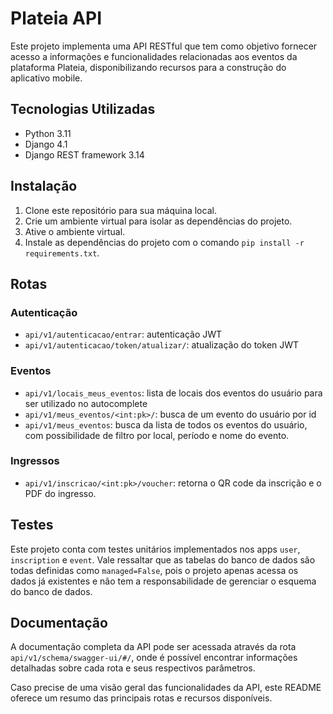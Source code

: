 # Plateia API

Este projeto implementa uma API RESTful que tem como objetivo fornecer acesso a informações e funcionalidades relacionadas aos eventos da plataforma Plateia, disponibilizando recursos para a construção do aplicativo mobile.

## Tecnologias Utilizadas

- Python 3.11
- Django 4.1
- Django REST framework 3.14

## Instalação

1. Clone este repositório para sua máquina local.
2. Crie um ambiente virtual para isolar as dependências do projeto.
3. Ative o ambiente virtual.
4. Instale as dependências do projeto com o comando `pip install -r requirements.txt`.

## Rotas

### Autenticação

- `api/v1/autenticacao/entrar`: autenticação JWT
- `api/v1/autenticacao/token/atualizar/`: atualização do token JWT

### Eventos

- `api/v1/locais_meus_eventos`: lista de locais dos eventos do usuário para ser utilizado no autocomplete
- `api/v1/meus_eventos/<int:pk>/`: busca de um evento do usuário por id
- `api/v1/meus_eventos`: busca da lista de todos os eventos do usuário, com possibilidade de filtro por local, período e nome do evento.

### Ingressos

- `api/v1/inscricao/<int:pk>/voucher`: retorna o QR code da inscrição e o PDF do ingresso.

## Testes

Este projeto conta com testes unitários implementados nos apps `user`, `inscription` e `event`. Vale ressaltar que as tabelas do banco de dados são todas definidas como `managed=False`, pois o projeto apenas acessa os dados já existentes e não tem a responsabilidade de gerenciar o esquema do banco de dados.

## Documentação

A documentação completa da API pode ser acessada através da rota `api/v1/schema/swagger-ui/#/`, onde é possível encontrar informações detalhadas sobre cada rota e seus respectivos parâmetros.

Caso precise de uma visão geral das funcionalidades da API, este README oferece um resumo das principais rotas e recursos disponíveis.
